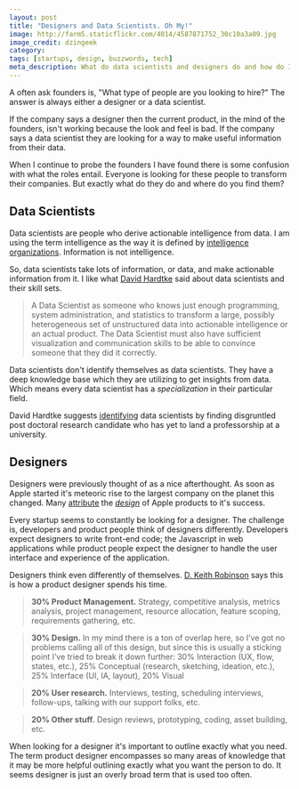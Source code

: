 ```yaml
---
layout: post
title: "Designers and Data Scientists. Oh My!"
image: http://farm5.staticflickr.com/4014/4587871752_30c10a3a09.jpg
image_credit: dzingeek
category: 
tags: [startups, design, buzzwords, tech]
meta_description: What do data scientists and designers do and how do I find one for my startup.
---
```


A often ask founders is, "What type of people are you looking to hire?" The answer is always either a designer or a data scientist.

If the company says a designer then the current product, in the mind of the founders, isn't working because the look and feel is bad. If the company says a data scientist they are looking for a way to make useful information from their data.

When I continue to probe the founders I have found there is some confusion with what the roles entail. Everyone is looking for these people to transform their companies. But exactly what do they do and where do you find them?

## Data Scientists

Data scientists are people who derive actionable intelligence from data. I am using the term intelligence as the way it is defined by [intelligence organizations][2]. Information is not intelligence.

So, data scientists take lots of information, or data, and make actionable information from it. I like what [David Hardtke][1] said about data scientists and their skill sets.

> A Data Scientist as someone who knows just enough programming, system administration, and statistics to transform a large, possibly heterogeneous set of unstructured data into actionable intelligence or an actual product. The Data Scientist must also have sufficient visualization and communication skills to be able to convince someone that they did it correctly.

Data scientists don't identify themselves as data scientists. They have a deep knowledge base which they are utilizing to get insights from data. Which means every data scientist has a _specialization_ in their particular field.

David Hardtke suggests [identifying][1] data scientists by finding disgruntled post doctoral research candidate who has yet to land a professorship at a university.

[1]: http://blog.bright.com/2012/11/13/how-to-hire-a-data-scientist/
[2]: https://www.cia.gov/library/kent-center-occasional-papers/vol1no4.htm

## Designers
Designers were previously thought of as a nice afterthought. As soon as Apple started it's meteoric rise to the largest company on the planet this changed. Many [attribute][3] the _[design][4]_ of Apple products to it's success.

[3]: http://www.billhalal.com/?p=303
[4]: http://counternotions.com/2012/11/05/sirjony/

Every startup seems to constantly be looking for a designer. The challenge is, developers and product people think of designers differently. Developers expect designers to write front-end code; the Javascript in web applications while product people expect the designer to handle the user interface and experience of the application.

Designers think even differently of themselves. [D. Keith Robinson][5] says this is how a product designer spends his time.

> __30% Product Management.__ Strategy, competitive analysis, metrics analysis, project management, resource allocation, feature scoping, requirements gathering, etc.

> __30% Design.__ In my mind there is a ton of overlap here, so I’ve got no problems calling all of this design, but since this is usually a sticking point I’ve tried to break it down further: 30% Interaction (UX, flow, states, etc.), 25% Conceptual (research, sketching, ideation, etc.), 25% Interface (UI, IA, layout), 20% Visual

> __20% User research.__ Interviews, testing, scheduling interviews, follow-ups, talking with our support folks, etc.

> __20% Other stuff.__ Design reviews, prototyping, coding, asset building, etc.

When looking for a designer it's important to outline exactly what you need. The term product designer encompasses so many areas of knowledge that it may be more helpful outlining exactly what you want the person to do. It seems designer is just an overly broad term that is used too often.

[5]: http://howtomakelightning.com/what-does-a-product-designer-do-anyway
